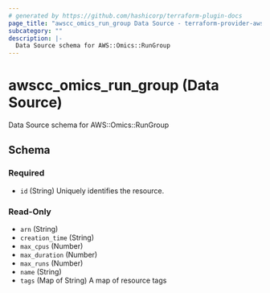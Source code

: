 ```yaml
---
# generated by https://github.com/hashicorp/terraform-plugin-docs
page_title: "awscc_omics_run_group Data Source - terraform-provider-awscc"
subcategory: ""
description: |-
  Data Source schema for AWS::Omics::RunGroup
---
```


# awscc_omics_run_group (Data Source)

Data Source schema for AWS::Omics::RunGroup



<!-- schema generated by tfplugindocs -->
## Schema

### Required

- `id` (String) Uniquely identifies the resource.

### Read-Only

- `arn` (String)
- `creation_time` (String)
- `max_cpus` (Number)
- `max_duration` (Number)
- `max_runs` (Number)
- `name` (String)
- `tags` (Map of String) A map of resource tags


